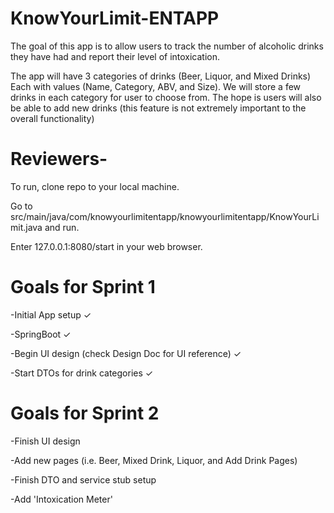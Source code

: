 # KnowYourLimit-ENTAPP

The goal of this app is to allow users to track the number of alcoholic drinks they have had and report their level of intoxication.

The app will have 3 categories of drinks (Beer, Liquor, and Mixed Drinks) Each with values (Name, Category, ABV, and Size). We will store a few drinks in each category for user to choose from.  The hope is users will also be able to add new drinks (this feature is not extremely important to the overall functionality)

# Reviewers-
To run, clone repo to your local machine.

Go to src/main/java/com/knowyourlimitentapp/knowyourlimitentapp/KnowYourLimit.java and run.

Enter 127.0.0.1:8080/start in your web browser.


# Goals for Sprint 1

-Initial App setup 	&#x2713;  

-SpringBoot 	&#x2713;

-Begin UI design (check Design Doc for UI reference) 	&#x2713;

-Start DTOs for drink categories &#x2713;

# Goals for Sprint 2

-Finish UI design

-Add new pages (i.e. Beer, Mixed Drink, Liquor, and Add Drink Pages)

-Finish DTO and service stub setup

-Add 'Intoxication Meter'
